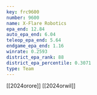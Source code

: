 ```yaml
---
key: frc9600
number: 9600
name: X-Flare Robotics
epa_end: 12.84
auto_epa_end: 6.04
teleop_epa_end: 5.64
endgame_epa_end: 1.16
winrate: 0.2593
district_epa_rank: 88
district_epa_percentile: 0.3071
type: Team
---
```

[[2024orore]]
[[2024orwil]]
